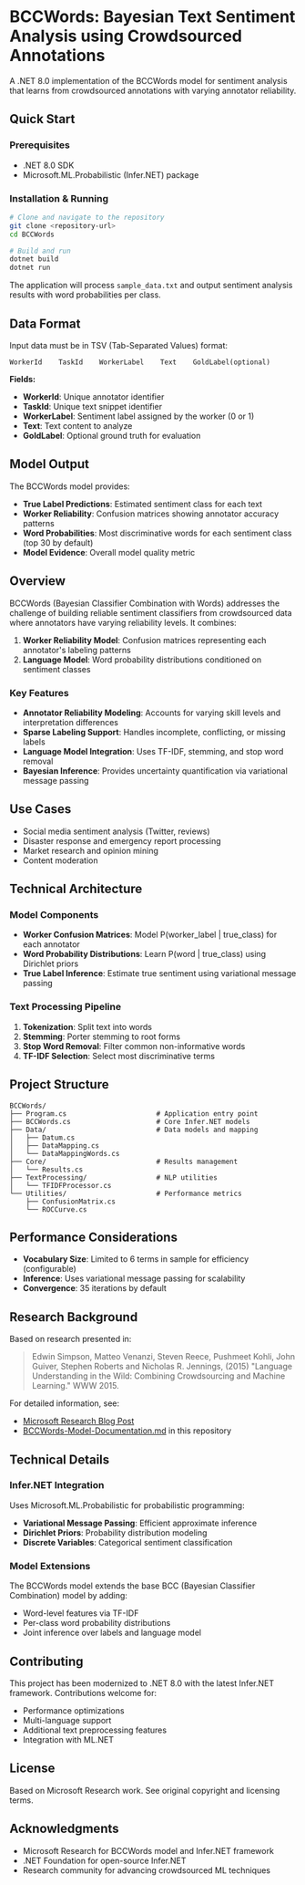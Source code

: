 # BCCWords: Bayesian Text Sentiment Analysis using Crowdsourced Annotations

A .NET 8.0 implementation of the BCCWords model for sentiment analysis that learns from crowdsourced annotations with varying annotator reliability.

## Quick Start

### Prerequisites

- .NET 8.0 SDK
- Microsoft.ML.Probabilistic (Infer.NET) package

### Installation & Running

```bash
# Clone and navigate to the repository
git clone <repository-url>
cd BCCWords

# Build and run
dotnet build
dotnet run
```

The application will process `sample_data.txt` and output sentiment analysis results with word probabilities per class.

## Data Format

Input data must be in TSV (Tab-Separated Values) format:

```
WorkerId    TaskId    WorkerLabel    Text    GoldLabel(optional)
```

**Fields:**
- **WorkerId**: Unique annotator identifier
- **TaskId**: Unique text snippet identifier  
- **WorkerLabel**: Sentiment label assigned by the worker (0 or 1)
- **Text**: Text content to analyze
- **GoldLabel**: Optional ground truth for evaluation

## Model Output

The BCCWords model provides:

- **True Label Predictions**: Estimated sentiment class for each text
- **Worker Reliability**: Confusion matrices showing annotator accuracy patterns
- **Word Probabilities**: Most discriminative words for each sentiment class (top 30 by default)
- **Model Evidence**: Overall model quality metric

## Overview

BCCWords (Bayesian Classifier Combination with Words) addresses the challenge of building reliable sentiment classifiers from crowdsourced data where annotators have varying reliability levels. It combines:

1. **Worker Reliability Model**: Confusion matrices representing each annotator's labeling patterns
2. **Language Model**: Word probability distributions conditioned on sentiment classes

### Key Features

- **Annotator Reliability Modeling**: Accounts for varying skill levels and interpretation differences
- **Sparse Labeling Support**: Handles incomplete, conflicting, or missing labels
- **Language Model Integration**: Uses TF-IDF, stemming, and stop word removal
- **Bayesian Inference**: Provides uncertainty quantification via variational message passing

## Use Cases

- Social media sentiment analysis (Twitter, reviews)
- Disaster response and emergency report processing
- Market research and opinion mining
- Content moderation

## Technical Architecture

### Model Components

- **Worker Confusion Matrices**: Model P(worker_label | true_class) for each annotator
- **Word Probability Distributions**: Learn P(word | true_class) using Dirichlet priors
- **True Label Inference**: Estimate true sentiment using variational message passing

### Text Processing Pipeline

1. **Tokenization**: Split text into words
2. **Stemming**: Porter stemming to root forms
3. **Stop Word Removal**: Filter common non-informative words
4. **TF-IDF Selection**: Select most discriminative terms

## Project Structure

```
BCCWords/
├── Program.cs                      # Application entry point
├── BCCWords.cs                     # Core Infer.NET models
├── Data/                           # Data models and mapping
│   ├── Datum.cs
│   ├── DataMapping.cs
│   └── DataMappingWords.cs
├── Core/                           # Results management
│   └── Results.cs
├── TextProcessing/                 # NLP utilities
│   └── TFIDFProcessor.cs
└── Utilities/                      # Performance metrics
    ├── ConfusionMatrix.cs
    └── ROCCurve.cs
```

## Performance Considerations

- **Vocabulary Size**: Limited to 6 terms in sample for efficiency (configurable)
- **Inference**: Uses variational message passing for scalability
- **Convergence**: 35 iterations by default

## Research Background

Based on research presented in:

> Edwin Simpson, Matteo Venanzi, Steven Reece, Pushmeet Kohli, John Guiver, Stephen Roberts and Nicholas R. Jennings, (2015) "Language Understanding in the Wild: Combining Crowdsourcing and Machine Learning." WWW 2015.

For detailed information, see:
- [Microsoft Research Blog Post](https://learn.microsoft.com/en-us/archive/blogs/infernet_team_blog/bccwords-bayesian-text-sentiment-analysis-using-crowdsourced-annotations)
- [BCCWords-Model-Documentation.md](BCCWords-Model-Documentation.md) in this repository

## Technical Details

### Infer.NET Integration

Uses Microsoft.ML.Probabilistic for probabilistic programming:

- **Variational Message Passing**: Efficient approximate inference
- **Dirichlet Priors**: Probability distribution modeling
- **Discrete Variables**: Categorical sentiment classification

### Model Extensions

The BCCWords model extends the base BCC (Bayesian Classifier Combination) model by adding:
- Word-level features via TF-IDF
- Per-class word probability distributions
- Joint inference over labels and language model

## Contributing

This project has been modernized to .NET 8.0 with the latest Infer.NET framework. Contributions welcome for:

- Performance optimizations
- Multi-language support
- Additional text preprocessing features
- Integration with ML.NET

## License

Based on Microsoft Research work. See original copyright and licensing terms.

## Acknowledgments

- Microsoft Research for BCCWords model and Infer.NET framework
- .NET Foundation for open-source Infer.NET
- Research community for advancing crowdsourced ML techniques
